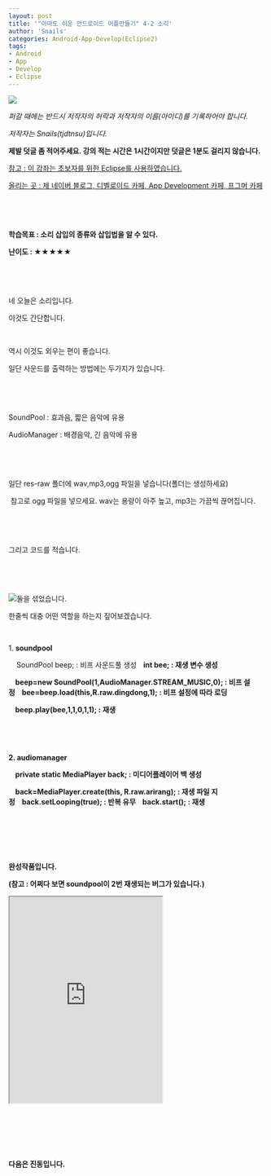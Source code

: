 ```yaml
---
layout: post
title: '"아마도 쉬운 안드로이드 어플만들기" 4-2 소리'
author: 'Snails'
categories: Android-App-Develop(Eclipse2)
tags:
- Android
- App
- Develop
- Eclipse
---
```



<script> location.href='https://cafe.naver.com/develoid/280820' ; </script>

<p><img src="https://dthumb-phinf.pstatic.net/?src=%22http%3A%2F%2Fpostfiles3.naver.net%2F20130523_178%2Ftjdtnsu_1369283538974akCh1_JPEG%2Fand.jpg%3Ftype%3Dw2%22&amp;type=cafe_wa740"></p><p><i>퍼갈 때에는 반드시 저작자의 허락과 저작자의 이름(아이디)를 기록하어야 합니다.</i></p><p><i>저작자는 Snails(tjdtnsu)입니다.</i></p><p><strong>제발 덧글 좀 적어주세요. 강의 적는 시간은 1시간이지만 덧글은 1분도 걸리지 않습니다.</strong></p><p><u>참고 : 이 강좌는 초보자를 위한 Eclipse를 사용하였습니다.</u></p><p><u>올리는 곳 : 제 네이버 블로그, 디벨로이드 카페, App Development 카페, 프그머 카페</u></p><p>&nbsp;</p><p><u>﻿</u></p><p><b>학습목표 :&nbsp;소리 삽입의 종류와 삽입법을 알 수 있다.</b></p><p><strong>난이도 : ★★</strong><strong>★</strong><strong>★★</strong>&nbsp; </p><p>&nbsp;</p><p>&nbsp;</p><p>네 오늘은 소리입니다.</p><p>이것도 간단합니다.</p><p>&nbsp;</p><p>역시 이것도 외우는 편이 좋습니다.</p><p>일단 사운드를 출력하는 방법에는 두가지가 있습니다.</p><p>&nbsp;</p><p>&nbsp;</p><p>SoundPool : 효과음, 짧은 음악에 유용</p><p>AudioManager : 배경음악, 긴 음악에 유용</p><p>&nbsp;</p><p>&nbsp;</p><p>일단 res-raw 폴더에 wav,mp3,ogg 파일을 넣습니다(폴더는 생성하세요)</p><p>&nbsp;참고로 ogg 파일을 넣으세요. wav는 용량이 아주 높고, mp3는 가끔씩 끊어집니다.</p><p>&nbsp;</p><p>&nbsp;</p><p>그리고 코드를 적습니다.</p><p>&nbsp;</p><p>&nbsp;</p><p><img src="https://dthumb-phinf.pstatic.net/?src=%22http%3A%2F%2Fpostfiles6.naver.net%2F20130906_85%2Ftjdtnsu_13784759326851N61T_PNG%2F%25C1%25A6%25B8%25F1_%25BE%25F8%25C0%25BD.png%3Ftype%3Dw2%22&amp;type=cafe_wa740">둘을 섞었습니다.</p><p>한줄씩 대충 어떤 역할을 하는지 짚어보겠습니다.</p><p>&nbsp;</p><p>1. <strong>soundpool</strong></p><p>&nbsp;&nbsp;&nbsp; SoundPool beep; : 비프 사운드풀 생성<b>&nbsp;&nbsp;&nbsp; int bee; : 재생 변수 생성</p><p>&nbsp;&nbsp;&nbsp; beep=new SoundPool(1,AudioManager.STREAM_MUSIC,0);&nbsp;: 비프 설정<b>&nbsp;&nbsp;&nbsp;&nbsp;bee=beep.load(this,R.raw.dingdong,1); : 비프 설정에 따라 로딩</p><p>&nbsp;&nbsp;&nbsp; beep.play(bee,1,1,0,1,1); : 재생</p><p><b>&nbsp;</p><p>&nbsp;</p><p>2. <strong>audiomanager</strong></p><p>&nbsp;&nbsp;&nbsp; private static MediaPlayer back; : 미디어플레이어 백 생성</p><p>&nbsp;&nbsp;&nbsp;&nbsp;back=MediaPlayer.create(this, R.raw.arirang); : 재생 파일&nbsp;지정<b>&nbsp;&nbsp;&nbsp;&nbsp;back.setLooping(true); : 반복 유무<b>&nbsp;&nbsp;&nbsp;&nbsp;back.start(); : 재생</p><p>&nbsp;</p><p>&nbsp;</p><p>&nbsp;</p><p>완성작품입니다.</p><p>(참고 : 어쩌다 보면 soundpool이 2번 재생되는 버그가 있습니다.)</p><p><iframe frame scrolling="no" name="mplayer" title="플레이어"  height="405" src="https://serviceapi.nmv.naver.com/view/ugcPlayer.nhn?vid=E4037E00D0E867DC133ED3F788DA6F990C57&amp;inKey=V1288c583fa80c40fc272dec80e98f3b48a9d3525a815d32930bda26cb9bfa96376c8dec80e98f3b48a9d&amp;wmode=opaque&amp;hasLink=0&amp;autoPlay=false&amp;beginTime=0" allowfullscreen="allowfullscreen"></iframe></p><p>&nbsp;</p><p>&nbsp;</p><p>&nbsp;</p><p>다음은 진동입니다.</p><p>&nbsp;</p><p></p><p></p>
